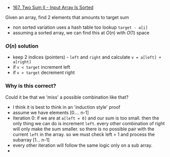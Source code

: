 - [167. Two Sum II - Input Array Is Sorted](https://leetcode.com/problems/two-sum-ii-input-array-is-sorted/)


Given an array, find 2 elements that amounts to target sum
- non sorted variation uses a hash table too lookup `target - a[i]`
- assuming a sorted array, we can find this at $O(n)$ with $O(1)$ space

### $O(n)$ solution
- keep 2 indices (pointers) - `left` and `right` and calculate `v = a[left] + a[right]`
- if `v < target` increment left
- if `v > target` decrement right
### Why is this correct?
Could it be that we 'miss' a possible combination like that?
- I think it is best to think in an 'induction style' proof
- assume we have elements [0.... n-1]
- Iteration 0:
  if we are at `a[left = 0]` and our sum is too small. then the only thing we can do is increment `left`. 
  every other combination of right will only make the sum smaller. so there is no possible pair with the current `left` in the array. so we must check left = 1 and process the subarray [1... n-1]
- every other iteration will follow the same logic only on a sub array.
- 